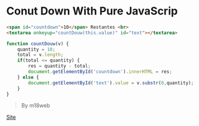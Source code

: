 # Conut Down With Pure JavaScrip

```HTML
<span id="countdown">10</span> Restantes <br>
<textarea onkeyup="countDouw(this.value)" id="text"></textarea>
```

```JAVASCRIPT
function countDouw(v) {
    quantity = 10;
    total = v.length;
    if(total <= quantity) {
        res = quantity - total;
        document.getElementById('countdown').innerHTML = res;
    } else {
        document.getElementById('text').value = v.substr(0,quantity);
    }
}
```

> By m18web

[Site](https://m18web.com.br)
